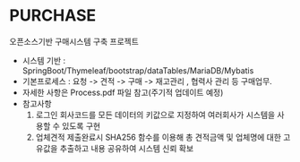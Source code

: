 # PURCHASE
오픈소스기반 구매시스템 구축 프로젝트

- 시스템 기반 : SpringBoot/Thymeleaf/bootstrap/dataTables/MariaDB/Mybatis
- 기본프로세스 : 요청 -> 견적 -> 구매 -> 재고관리 , 협력사 관리 등 구매업무.
- 자세한 사항은 Process.pdf 파일 참고(주기적 업데이트 예정)
- 참고사항  
  1.  로그인 회사코드를 모든 데이터의 키값으로 지정하여 여러회사가 시스템을 사용할 수 있도록 구현
  2.  업체견적 제출완료시 SHA256 함수를 이용해 총 견적금액 및 업체명에 대한 고유값을 추출하고 내용 공유하여 시스템 신뢰 확보
 
            
